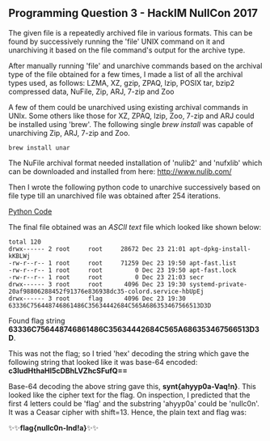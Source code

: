 ## Programming Question 3 - HackIM NullCon 2017

The given file is a repeatedly archived file in various formats. This can be found by successively running the 'file' UNIX command on it and unarchiving it based on the file command's output for the archive type.

After manually running 'file' and unarchive commands based on the archival type of the file obtained for a few times, I made a list of all the archival types used, as follows:
LZMA, XZ, gzip, ZPAQ, lzip, POSIX tar, bzip2 compressed data, NuFile, Zip, ARJ, 7-zip and Zoo

A few of them could be unarchived using existing archival commands in UNIx. Some others like those for XZ, ZPAQ, lzip, Zoo, 7-zip and ARJ could be installed using 'brew'. The following single *brew install* was capable of unarchiving Zip, ARJ, 7-zip and Zoo.
```
brew install unar
```

The NuFile archival format needed installation of 'nulib2' and 'nufxlib' which can be downloaded and installed from here: http://www.nulib.com/

Then I wrote the following python code to unarchive successively based on file type till an unarchived file was obtained after 254 iterations.

[Python Code](https://github.com/unique-nms/nullcon-2017-hackim-prog3/blob/master/p3.py)

The final file obtained was an *ASCII text* file which looked like shown below:

```
total 120
drwx------ 2 root     root     28672 Dec 23 21:01 apt-dpkg-install-kKBLWj
-rw-r--r-- 1 root     root     71259 Dec 23 19:50 apt-fast.list
-rw-r--r-- 1 root     root         0 Dec 23 19:50 apt-fast.lock
-rw-r--r-- 1 root     root         0 Dec 23 21:03 secr
drwx------ 3 root     root      4096 Dec 23 19:30 systemd-private-20af98806288452f91376e836938dc35-colord.service-hbUpEj
drwx------ 3 root     flag      4096 Dec 23 19:30 63336C756448746861486C35634442684C565A686353467566513D3D
```

Found flag string **63336C756448746861486C35634442684C565A686353467566513D3D**.

This was not the flag; so I tried 'hex' decoding the string which gave the following string that looked like it was base-64 encoded:
**c3ludHthaHl5cDBhLVZhcSFufQ==**

Base-64 decoding the above string gave this, **synt{ahyyp0a-Vaq!n}**.
This looked like the cipher text for the flag. On inspection, I predicted that the first 4 letters could be 'flag' and the substring 'ahyyp0a' could be 'nullc0n'. It was a Ceasar cipher with shift=13. Hence, the plain text and flag was:

:sparkles::sparkles:**flag{nullc0n-Ind!a}**:sparkles::sparkles:
